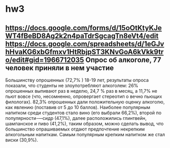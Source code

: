 # hw3
https://docs.google.com/forms/d/15oOtKtyKJeWT4fBeBD8Ag2k2n4paTdrSgcagTn8eVt4/edit
https://docs.google.com/spreadsheets/d/1eGJvhHvaKG6xbGfmxv1HtRbjpST3KNvGoA6kVkk9tro/edit#gid=1966712035
Опрос об алкоголе, 77 человек приняли в нем участие 
----------------
Большинству опрошенных (72,7% ) 18-19 лет, результаты опроса показали, что студенты не злоупотребляют алкоголем: 26% опрошенных выпивают раз в неделю, 24,7 % раз в месяц, а 11,7% не пьют вовсе (что, несомненно, опровергает стереотип о вечно пьющих филологах). 82,3% опрошенных дали положительную оценку алкоголю, как явлению (поставив от 5 до 10 баллов).
Наиболее популярным напитком среди студентов стало вино (его выбрали 66,2%), второй по популярности-—сидр (47,1%), далее расположились глинтвейн, шампанское и пиво (41,2%), таким образом, можно сделать вывод, что большинство опрашиваемых отдают предпочтение некрепким алкогольным напиткам. Самым популярным крепким напитком же стал виски (30,9%).
